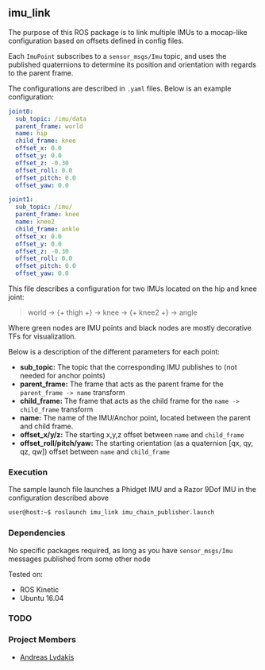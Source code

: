 ## imu_link

The purpose of this ROS package is to link multiple IMUs to a mocap-like configuration based on offsets defined in
config files. 

Each ```ImuPoint``` subscribes to a ```sensor_msgs/Imu``` topic, and uses the published quaternions
to determine its position and orientation with regards to the parent frame.

The configurations are described in ```.yaml``` files. Below is an example configuration:

```yaml
joint0:
  sub_topic: /imu/data
  parent_frame: world
  name: hip
  child_frame: knee
  offset_x: 0.0
  offset_y: 0.0
  offset_z: -0.30
  offset_roll: 0.0
  offset_pitch: 0.0
  offset_yaw: 0.0

joint1:
  sub_topic: /imu/
  parent_frame: knee
  name: knee2
  child_frame: ankle
  offset_x: 0.0
  offset_y: 0.0
  offset_z: -0.30
  offset_roll: 0.0
  offset_pitch: 0.0
  offset_yaw: 0.0
```

This file describes a configuration for two IMUs located on the hip and knee joint:

> world -> {+ thigh +} -> knee -> {+ knee2 +} -> angle

Where green nodes are IMU points and black nodes are mostly decorative TFs for visualization.

Below is a description of the different parameters for each point:
- **sub_topic:** The topic that the corresponding IMU publishes to (not needed for anchor points)
- **parent_frame:** The frame that acts as the parent frame for the ```parent_frame -> name``` transform
- **child_frame:** The frame that acts as the child frame for the ```name -> child_frame``` transform
- **name:** The name of the IMU/Anchor point, located between the parent and child frame.
- **offset_x/y/z:** The starting x,y,z offset between ```name``` and ```child_frame```
- **offset_roll/pitch/yaw:** The starting orientation (as a quaternion [qx, qy, qz, qw]) offset between ```name``` and ```child_frame```
 
### Execution
The sample launch file launches a Phidget IMU and a Razor 9Dof IMU in the configuration described above
```bash
user@host:~$ roslaunch imu_link imu_chain_publisher.launch
```
### Dependencies
No specific packages required, as long as you have ```sensor_msgs/Imu``` messages published from some other node

Tested on:
- ROS Kinetic
- Ubuntu 16.04

### TODO

### Project Members

- [Andreas Lydakis](andlydakis@gmail.com)